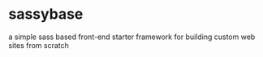 # sassybase
a simple sass based front-end starter framework for building custom web sites from scratch

